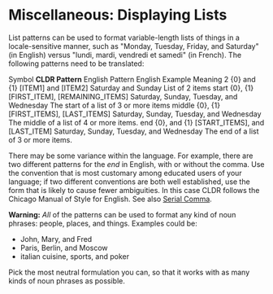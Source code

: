 # Miscellaneous: Displaying Lists

List patterns can be used to format variable-length lists of things in a
locale-sensitive manner, such as "Monday, Tuesday, Friday, and Saturday" (in
English) versus "lundi, mardi, vendredi et samedi" (in French). The following
patterns need to be translated:

Symbol **CLDR Pattern** English Pattern English Example Meaning 2 {0} and {1}
\[ITEM1\] and \[ITEM2\] Saturday and Sunday List of 2 items start {0}, {1}
\[FIRST_ITEM\], \[REMAINING_ITEMS\] Saturday, Sunday, Tuesday, and Wednesday The
start of a list of 3 or more items middle {0}, {1} \[FIRST_ITEMS\],
\[LAST_ITEMS\] Saturday, Sunday, Tuesday, and Wednesday The middle of a list of
4 or more items. end {0}, and {1} \[START_ITEMS\], and \[LAST_ITEM\] Saturday,
Sunday, Tuesday, and Wednesday The end of a list of 3 or more items.

There may be some variance within the language. For example, there are two
different patterns for the *end* in English, with or without the comma. Use the
convention that is most customary among educated users of your language; if two
different conventions are both well established, use the form that is likely to
cause fewer ambiguities. In this case CLDR follows the Chicago Manual of Style
for English. See also [Serial Comma](http://en.wikipedia.org/wiki/Serial_comma).

**Warning:** *All* of the patterns can be used to format any kind of noun
phrases: people, places, and things. Examples could be:

*   John, Mary, and Fred
*   Paris, Berlin, and Moscow
*   italian cuisine, sports, and poker

Pick the most neutral formulation you can, so that it works with as many kinds
of noun phrases as possible.
